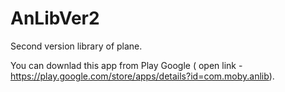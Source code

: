 AnLibVer2
=========

Second version library of plane.

You can downlad this app from Play Google ( open link - https://play.google.com/store/apps/details?id=com.moby.anlib).
